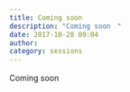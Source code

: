 ```yaml
---
title: Coming soon　
description: "Coming soon　"
date: 2017-10-28 09:04
author: 
category: sessions
---
```

Coming soon　